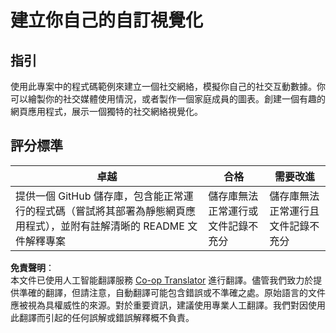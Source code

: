 <!--
CO_OP_TRANSLATOR_METADATA:
{
  "original_hash": "e56df4c0f49357e30ac8fc77aa439dd4",
  "translation_date": "2025-08-24T13:35:00+00:00",
  "source_file": "3-Data-Visualization/13-meaningful-visualizations/assignment.md",
  "language_code": "hk"
}
-->
# 建立你自己的自訂視覺化

## 指引

使用此專案中的程式碼範例來建立一個社交網絡，模擬你自己的社交互動數據。你可以繪製你的社交媒體使用情況，或者製作一個家庭成員的圖表。創建一個有趣的網頁應用程式，展示一個獨特的社交網絡視覺化。

## 評分標準

卓越 | 合格 | 需要改進
--- | --- | --- |
提供一個 GitHub 儲存庫，包含能正常運行的程式碼（嘗試將其部署為靜態網頁應用程式），並附有註解清晰的 README 文件解釋專案 | 儲存庫無法正常運行或文件記錄不充分 | 儲存庫無法正常運行且文件記錄不充分

**免責聲明**：  
本文件已使用人工智能翻譯服務 [Co-op Translator](https://github.com/Azure/co-op-translator) 進行翻譯。儘管我們致力於提供準確的翻譯，但請注意，自動翻譯可能包含錯誤或不準確之處。原始語言的文件應被視為具權威性的來源。對於重要資訊，建議使用專業人工翻譯。我們對因使用此翻譯而引起的任何誤解或錯誤解釋概不負責。